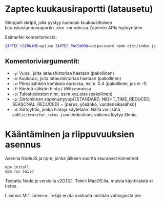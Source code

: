 # Zaptec kuukausiraportti (latausetu)

Simppeli skripti, jolla pystyy luomaan kuukausittaisen latauskustannusraportin .xlsx -muodossa Zaptecin APIa hyödyntäen.

Esimerkki komentorivistä:
```bash
ZAPTEC_USERNAME=apiuse ZAPTEC_PASSWORD=apipassword node dist/index.js -y 2024 -m 08 -e 0.363 -o charging-report-202408.xlsx    
```

## Komentoriviargumentit:
- `-y`: Vuosi, jolta lataushistoriaa haetaan (pakollinen)
- `-m`: Kuukausi, jolta lataushistoriaa haetaan (pakollinen)
- `-e`: Pörssisähkön komissio euroissa, esim. 0.4 (pakollinen, jos ei -f)
- `-f`: Kiinteä sähkön hinta / kWh euroissa 
- `-o`: Tulostiedoston nimi, esim xyz.xlsx (pakollinen)
- `-p`: Siirtohinnan sopimustyyppi [STANDARD, NIGHT_TIME_REDUCED, SEASONAL_REDUCED] = [perus, yösähkö, vuodenaikasähkö]
- `-d`: Siirtoyhtiö, jonka hintoja käytetään. Näitä voi lisätä `public/transfer_rates.json` tiedostoon, vakiona löytyy Elenia.


# Kääntäminen ja riippuvuuksien asennus

Asenna NodeJS ja npm, jonka jälkeen suorita seuraavat komennot:
```bash
npm install
npm run build
```

Testattu Node.js versiolla v20.13.1. Toimii MacOS:lla, muista käyttiksistä ei tietoa.

Lisenssi MIT License. Tekijä ei ota vastuuta mistään vahingoista jne.
